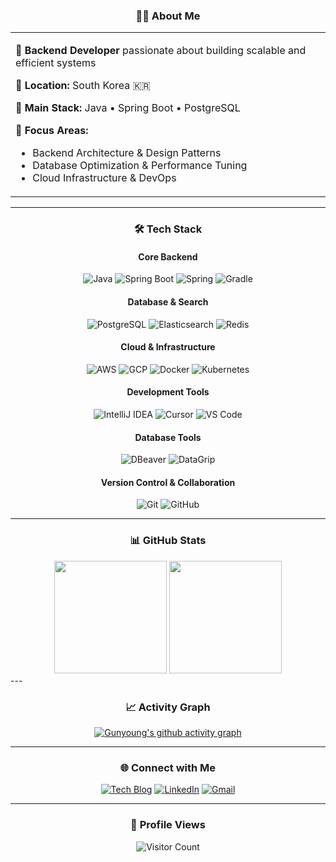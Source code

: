 <div align="center">

### 👨‍💻 About Me

<table>
<tr>
<td>

**🚀 Backend Developer** passionate about building scalable and efficient systems

**📍 Location:** South Korea 🇰🇷

**💼 Main Stack:** Java • Spring Boot • PostgreSQL

**🎯 Focus Areas:**
- Backend Architecture & Design Patterns
- Database Optimization & Performance Tuning
- Cloud Infrastructure & DevOps

</td>
</tr>
</table>

</div>

---

<div align="center">

### 🛠️ Tech Stack

#### Core Backend
![Java](https://img.shields.io/badge/Java-007396?style=for-the-badge&logo=openjdk&logoColor=white)
![Spring Boot](https://img.shields.io/badge/Spring_Boot-6DB33F?style=for-the-badge&logo=springboot&logoColor=white)
![Spring](https://img.shields.io/badge/Spring-6DB33F?style=for-the-badge&logo=spring&logoColor=white)
![Gradle](https://img.shields.io/badge/Gradle-02303A?style=for-the-badge&logo=gradle&logoColor=white)

#### Database & Search
![PostgreSQL](https://img.shields.io/badge/PostgreSQL-4169E1?style=for-the-badge&logo=postgresql&logoColor=white)
![Elasticsearch](https://img.shields.io/badge/Elasticsearch-005571?style=for-the-badge&logo=elasticsearch&logoColor=white)
![Redis](https://img.shields.io/badge/Redis-DC382D?style=for-the-badge&logo=redis&logoColor=white)

#### Cloud & Infrastructure
![AWS](https://img.shields.io/badge/AWS-232F3E?style=for-the-badge&logo=amazonwebservices&logoColor=white)
![GCP](https://img.shields.io/badge/GCP-4285F4?style=for-the-badge&logo=googlecloud&logoColor=white)
![Docker](https://img.shields.io/badge/Docker-2496ED?style=for-the-badge&logo=docker&logoColor=white)
![Kubernetes](https://img.shields.io/badge/Kubernetes-326CE5?style=for-the-badge&logo=kubernetes&logoColor=white)

#### Development Tools
![IntelliJ IDEA](https://img.shields.io/badge/IntelliJ_IDEA-000000?style=for-the-badge&logo=intellijidea&logoColor=white)
![Cursor](https://img.shields.io/badge/Cursor-000000?style=for-the-badge&logo=cursor&logoColor=white)
![VS Code](https://img.shields.io/badge/VS_Code-007ACC?style=for-the-badge&logo=visualstudiocode&logoColor=white)

#### Database Tools
![DBeaver](https://img.shields.io/badge/DBeaver-382923?style=for-the-badge&logo=dbeaver&logoColor=white)
![DataGrip](https://img.shields.io/badge/DataGrip-000000?style=for-the-badge&logo=datagrip&logoColor=white)

#### Version Control & Collaboration
![Git](https://img.shields.io/badge/Git-F05032?style=for-the-badge&logo=git&logoColor=white)
![GitHub](https://img.shields.io/badge/GitHub-181717?style=for-the-badge&logo=github&logoColor=white)

</div>

---

<div align="center">

### 📊 GitHub Stats

<img height="180em" src="https://github-readme-stats.vercel.app/api?username=0AndWild&show_icons=true&theme=react&include_all_commits=true&count_private=true&hide_border=true&bg_color=0D1117"/>
<img height="180em" src="https://github-readme-stats.vercel.app/api/top-langs/?username=0AndWild&layout=compact&langs_count=8&theme=react&hide_border=true&bg_color=0D1117"/>

</div>
---

<div align="center">

### 📈 Activity Graph

[![Gunyoung's github activity graph](https://github-readme-activity-graph.vercel.app/graph?username=0AndWild&theme=merko&area=true&hide_border=false&bg_color=292C34)](https://github.com/ashutosh00710/github-readme-activity-graph)

</div>

---

<div align="center">

### 🌐 Connect with Me

[![Tech Blog](https://img.shields.io/badge/Tech_Blog-FF5722?style=for-the-badge&logo=blogger&logoColor=white)](https://0andwild.github.io/)
[![LinkedIn](https://img.shields.io/badge/LinkedIn-0A66C2?style=for-the-badge&logo=linkedin&logoColor=white)](https://www.linkedin.com/in/%EA%B1%B4%EC%98%81-%EB%B0%95-158861275/)
[![Gmail](https://img.shields.io/badge/Gmail-EA4335?style=for-the-badge&logo=gmail&logoColor=white)](mailto:parkky3563@gmail.com)
<!-- [![Portfolio](https://img.shields.io/badge/Portfolio-000000?style=for-the-badge&logo=vercel&logoColor=white)](https://0andwild.github.io/) -->

</div>

---

<div align="center">

### 👀 Profile Views

![Visitor Count](https://komarev.com/ghpvc/?username=0AndWild&color=58A6FF&style=for-the-badge&label=PROFILE+VIEWS)

</div>

